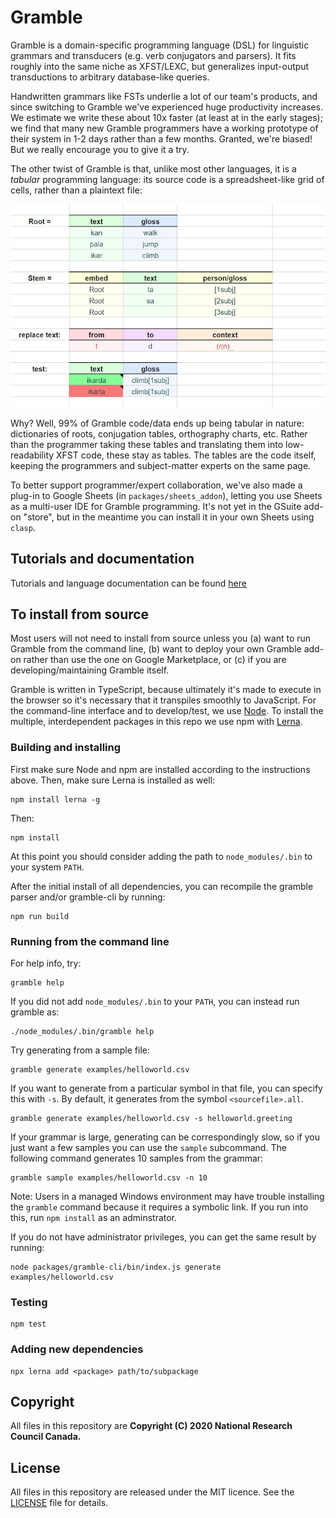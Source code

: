 Gramble
=======

Gramble is a domain-specific programming language (DSL) for linguistic grammars and transducers (e.g. verb conjugators and parsers).  It fits roughly into the same niche as XFST/LEXC, but generalizes input-output transductions to arbitrary database-like queries.  

Handwritten grammars like FSTs underlie a lot of our team's products, and since switching to Gramble we've experienced huge productivity increases.  We estimate we write these about 10x faster (at least at in the early stages); we find that many new Gramble programmers have a working prototype of their system in 1-2 days rather than a few months.  Granted, we're biased!  But we really encourage you to give it a try.

The other twist of Gramble is that, unlike most other languages, it is a *tabular* programming language: its source code is a spreadsheet-like grid of cells, rather than a plaintext file:

![Image of a gramble spreadsheet](docs/static/img/gramble_sample.png)

Why?  Well, 99% of Gramble code/data ends up being tabular in nature: dictionaries of roots, conjugation tables, orthography charts, etc.  Rather than the programmer taking these tables and translating them into low-readability XFST code, these stay as tables.  The tables are the code itself, keeping the programmers and subject-matter experts on the same page.

To better support programmer/expert collaboration, we've also made a plug-in to Google Sheets (in `packages/sheets_addon`), letting you use Sheets as a multi-user IDE for Gramble programming.  It's not yet in the GSuite add-on "store", but in the meantime you can install it in your own Sheets using `clasp`.

Tutorials and documentation
---------------

Tutorials and language documentation can be found [here](https://nrc-cnrc.github.io/gramble/)

To install from source
---------------

Most users will not need to install from source unless you (a) want to run Gramble from the command line, (b) want to deploy your own Gramble add-on rather than use the one on Google Marketplace, or (c) if you are developing/maintaining Gramble itself.

Gramble is written in TypeScript, because ultimately it's made to execute in the browser so it's necessary that it transpiles smoothly to JavaScript.  For the command-line interface and to develop/test, we use [Node].  To install the multiple, interdependent packages in this repo we use npm with [Lerna].

[Node]: https://docs.npmjs.com/downloading-and-installing-node-js-and-npm
[Lerna]: https://lerna.js.org/

### Building and installing

First make sure Node and npm are installed according to the instructions above.  Then, make sure Lerna is installed as well: 

    npm install lerna -g

Then:

    npm install

At this point you should consider adding the path to `node_modules/.bin` to your system `PATH`.

After the initial install of all dependencies, you can recompile the gramble parser and/or gramble-cli by running:

    npm run build

### Running from the command line

For help info, try:

    gramble help

If you did not add `node_modules/.bin` to your `PATH`, you can instead run gramble as:

    ./node_modules/.bin/gramble help

Try generating from a sample file:

    gramble generate examples/helloworld.csv

If you want to generate from a particular symbol in that file, you can specify this with `-s`.  By default, it generates from the symbol `<sourcefile>.all`.

    gramble generate examples/helloworld.csv -s helloworld.greeting

If your grammar is large, generating can be correspondingly slow, so if you just want a few samples you can use the `sample` subcommand.  The following command generates 10 samples from the grammar:

    gramble sample examples/helloworld.csv -n 10

Note: Users in a managed Windows environment may have trouble installing the `gramble` command because it requires a symbolic link.  If you run into this, run `npm install` as an adminstrator.

If you do not have administrator privileges, you can get the same result by running:

    node packages/gramble-cli/bin/index.js generate examples/helloworld.csv

### Testing

    npm test

### Adding new dependencies

    npx lerna add <package> path/to/subpackage

Copyright
---------

All files in this repository are **Copyright (C) 2020 National Research Council Canada.**

License
-------

All files in this repository are released under the MIT licence. See the [LICENSE](LICENSE) file for details.

